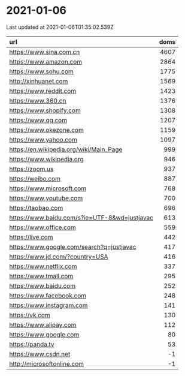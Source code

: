 # 2021-01-06

<!-- BEGIN -->
Last updated at 2021-01-06T01:35:02.539Z

url | doms
:- | -:
https://www.sina.com.cn | 4607
https://www.amazon.com | 2864
https://www.sohu.com | 1775
http://xinhuanet.com | 1569
https://www.reddit.com | 1423
https://www.360.cn | 1376
https://www.shopify.com | 1308
https://www.qq.com | 1207
https://www.okezone.com | 1159
https://www.yahoo.com | 1097
https://en.wikipedia.org/wiki/Main_Page | 999
https://www.wikipedia.org | 946
https://zoom.us | 937
https://weibo.com | 887
https://www.microsoft.com | 768
https://www.youtube.com | 700
https://taobao.com | 696
https://www.baidu.com/s?ie=UTF-8&wd=justjavac | 613
https://www.office.com | 559
https://live.com | 442
https://www.google.com/search?q=justjavac | 417
https://www.jd.com/?country=USA | 416
https://www.netflix.com | 337
https://www.tmall.com | 295
https://www.baidu.com | 252
https://www.facebook.com | 248
https://www.instagram.com | 141
https://vk.com | 130
https://www.alipay.com | 112
https://www.google.com | 80
https://panda.tv | 53
https://www.csdn.net | -1
http://microsoftonline.com | -1
<!-- END -->
